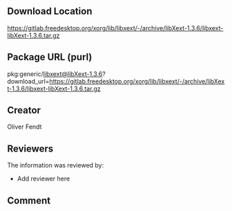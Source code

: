 ## Download Location

https://gitlab.freedesktop.org/xorg/lib/libxext/-/archive/libXext-1.3.6/libxext-libXext-1.3.6.tar.gz

## Package URL (purl)

pkg:generic/libxext@libXext-1.3.6?download_url=https://gitlab.freedesktop.org/xorg/lib/libxext/-/archive/libXext-1.3.6/libxext-libXext-1.3.6.tar.gz

## Creator

Oliver Fendt

## Reviewers

The information was reviewed by:

* Add reviewer here

## Comment

